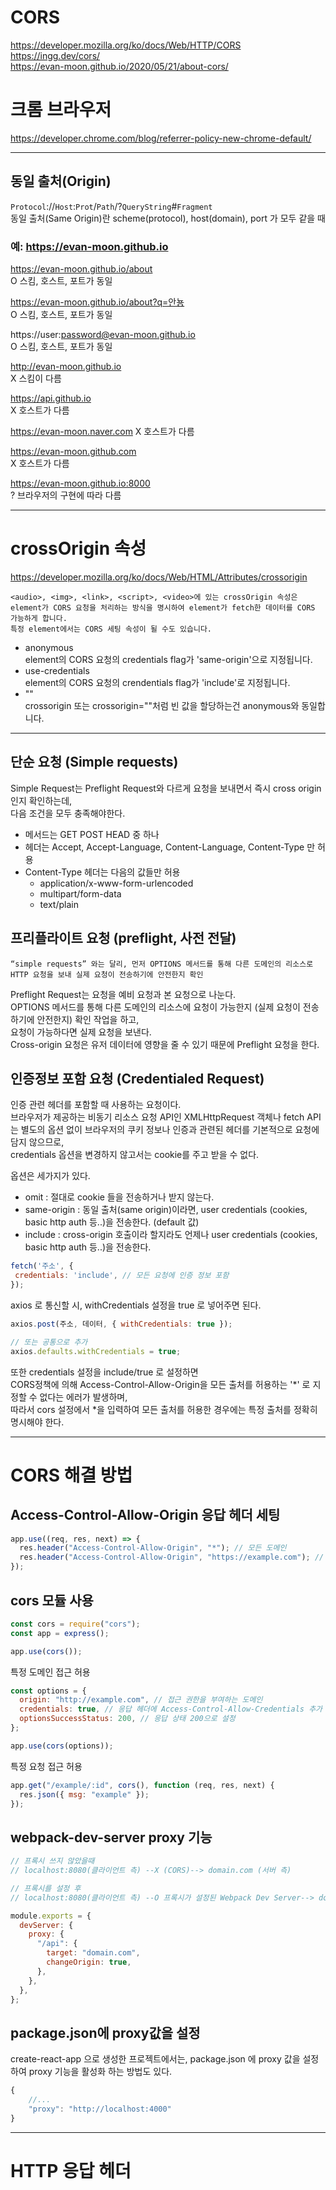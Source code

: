 # CORS  
https://developer.mozilla.org/ko/docs/Web/HTTP/CORS  
https://ingg.dev/cors/   
https://evan-moon.github.io/2020/05/21/about-cors/  


# 크롬 브라우저 
https://developer.chrome.com/blog/referrer-policy-new-chrome-default/

-----


## 동일 출처(Origin)  
`Protocol`://`Host`:`Prot`/`Path`/?`QueryString`#`Fragment`  
동일 출처(Same Origin)란 scheme(protocol), host(domain), port 가 모두 같을 때  

### 예: https://evan-moon.github.io    
https://evan-moon.github.io/about	
O	스킴, 호스트, 포트가 동일

https://evan-moon.github.io/about?q=안뇽	
O	스킴, 호스트, 포트가 동일

https://user:password@evan-moon.github.io	
O	스킴, 호스트, 포트가 동일

http://evan-moon.github.io	
X	스킴이 다름

https://api.github.io	
X	호스트가 다름

https://evan-moon.naver.com	
X	호스트가 다름

https://evan-moon.github.com	
X	호스트가 다름

https://evan-moon.github.io:8000	
?	브라우저의 구현에 따라 다름


-----


# crossOrigin 속성
https://developer.mozilla.org/ko/docs/Web/HTML/Attributes/crossorigin  
```
<audio>, <img>, <link>, <script>, <video>에 있는 crossOrigin 속성은  
element가 CORS 요청을 처리하는 방식을 명시하여 element가 fetch한 데이터를 CORS 가능하게 합니다.  
특정 element에서는 CORS 세팅 속성이 될 수도 있습니다.
```
- anonymous	  
element의 CORS 요청의 credentials flag가 'same-origin'으로 지정됩니다.  
- use-credentials  
element의 CORS 요청의 crendentials flag가 'include'로 지정됩니다.  
- ""  
crossorigin 또는 crossorigin=""처럼 빈 값을 할당하는건 anonymous와 동일합니다.  


-----

## 단순 요청 (Simple requests)
Simple Request는 Preflight Request와 다르게 요청을 보내면서 즉시 cross origin인지 확인하는데,  
다음 조건을 모두 충족해야한다.

- 메서드는 GET POST HEAD 중 하나
- 헤더는 Accept, Accept-Language, Content-Language, Content-Type 만 허용
- Content-Type 헤더는 다음의 값들만 허용
    - application/x-www-form-urlencoded
    - multipart/form-data
    - text/plain


## 프리플라이트 요청 (preflight, 사전 전달)
`“simple requests” 와는 달리, 먼저 OPTIONS 메서드를 통해 다른 도메인의 리소스로 HTTP 요청을 보내 실제 요청이 전송하기에 안전한지 확인`  

Preflight Request는 요청을 예비 요청과 본 요청으로 나눈다.  
OPTIONS 메서드를 통해 다른 도메인의 리소스에 요청이 가능한지 (실제 요청이 전송하기에 안전한지) 확인 작업을 하고,  
요청이 가능하다면 실제 요청을 보낸다.  
Cross-origin 요청은 유저 데이터에 영향을 줄 수 있기 때문에 Preflight 요청을 한다.   


## 인증정보 포함 요청 (Credentialed Request)
인증 관련 헤더를 포함할 때 사용하는 요청이다.  
브라우저가 제공하는 비동기 리소스 요청 API인 XMLHttpRequest 객체나 fetch API는 별도의 옵션 없이 브라우저의 쿠키 정보나 인증과 관련된 헤더를 기본적으로 요청에 담지 않으므로,    
credentials 옵션을 변경하지 않고서는 cookie를 주고 받을 수 없다.  

옵션은 세가지가 있다.  
- omit : 절대로 cookie 들을 전송하거나 받지 않는다.
- same-origin : 동일 출처(same origin)이라면, user credentials (cookies, basic http auth 등..)을 전송한다. (default 값)
- include : cross-origin 호출이라 할지라도 언제나 user credentials (cookies, basic http auth 등..)을 전송한다.

```javascript
fetch('주소', {
 credentials: 'include', // 모든 요청에 인증 정보 포함
});
```
axios 로 통신할 시, withCredentials 설정을 true 로 넣어주면 된다.  
```javascript
axios.post(주소, 데이터, { withCredentials: true });

// 또는 공통으로 추가
axios.defaults.withCredentials = true;
```
또한 credentials 설정을 include/true 로 설정하면  
CORS정책에 의해 Access-Control-Allow-Origin을 모든 출처를 허용하는 '*' 로 지정할 수 없다는 에러가 발생하며,  
따라서 cors 설정에서 *을 입력하여 모든 출처를 허용한 경우에는 특정 출처를 정확히 명시해야 한다.  

-----

# CORS 해결 방법
## Access-Control-Allow-Origin 응답 헤더 세팅
```javascript
app.use((req, res, next) => {
  res.header("Access-Control-Allow-Origin", "*"); // 모든 도메인
  res.header("Access-Control-Allow-Origin", "https://example.com"); // 특정 도메인
});
```

## cors 모듈 사용
```javascript
const cors = require("cors");
const app = express();

app.use(cors());
```
특정 도메인 접근 허용
```javascript
const options = {
  origin: "http://example.com", // 접근 권한을 부여하는 도메인
  credentials: true, // 응답 헤더에 Access-Control-Allow-Credentials 추가
  optionsSuccessStatus: 200, // 응답 상태 200으로 설정
};

app.use(cors(options));
```
특정 요청 접근 허용
```javascript
app.get("/example/:id", cors(), function (req, res, next) {
  res.json({ msg: "example" });
});
```

## webpack-dev-server proxy 기능
```javascript
// 프록시 쓰지 않았을때
// localhost:8080(클라이언트 측) --X (CORS)--> domain.com (서버 측)

// 프록시를 설정 후
// localhost:8080(클라이언트 측) --O 프록시가 설정된 Webpack Dev Server--> domain.com (서버 측)

module.exports = {
  devServer: {
    proxy: {
      "/api": {
        target: "domain.com",
        changeOrigin: true,
      },
    },
  },
};
```

## package.json에 proxy값을 설정
create-react-app 으로 생성한 프로젝트에서는, package.json 에 proxy 값을 설정하여 proxy 기능을 활성화 하는 방법도 있다.  
```javascript
{
    //...
    "proxy": "http://localhost:4000"
}
```

-----

# HTTP 응답 헤더


